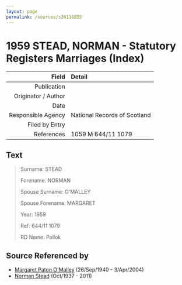 ```yaml
---
layout: page
permalink: /sources/s36116855
---
```


# 1959 STEAD, NORMAN - Statutory Registers Marriages (Index)

Field | Detail
---:|:---
Publication | 
Originator / Author | 
Date | 
Responsible Agency | National Records of Scotland
Filed by Entry | 
References | 1059 M 644/11 1079

## Text

> Surname: STEAD
>
> Forename: NORMAN
>
> Spouse Surname: O'MALLEY
>
> Spouse Forename: MARGARET
>
> Year: 1959
>
> Ref: 644/11 1079
>
> RD Name: Pollok
>

## Source Referenced by

* [Margaret Paton O'Malley](../people/@46723082@-margaret-paton-o'malley-b1940-9-26-d2004-4-3.md) (26/Sep/1940 - 3/Apr/2004)
* [Norman Stead](../people/@69808462@-norman-stead-b1937-10-d2011.md) (Oct/1937 - 2011)
